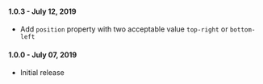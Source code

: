 #### 1.0.3 - July 12, 2019
* Add `position` property with two acceptable value `top-right` or `bottom-left`

#### 1.0.0 - July 07, 2019
* Initial release